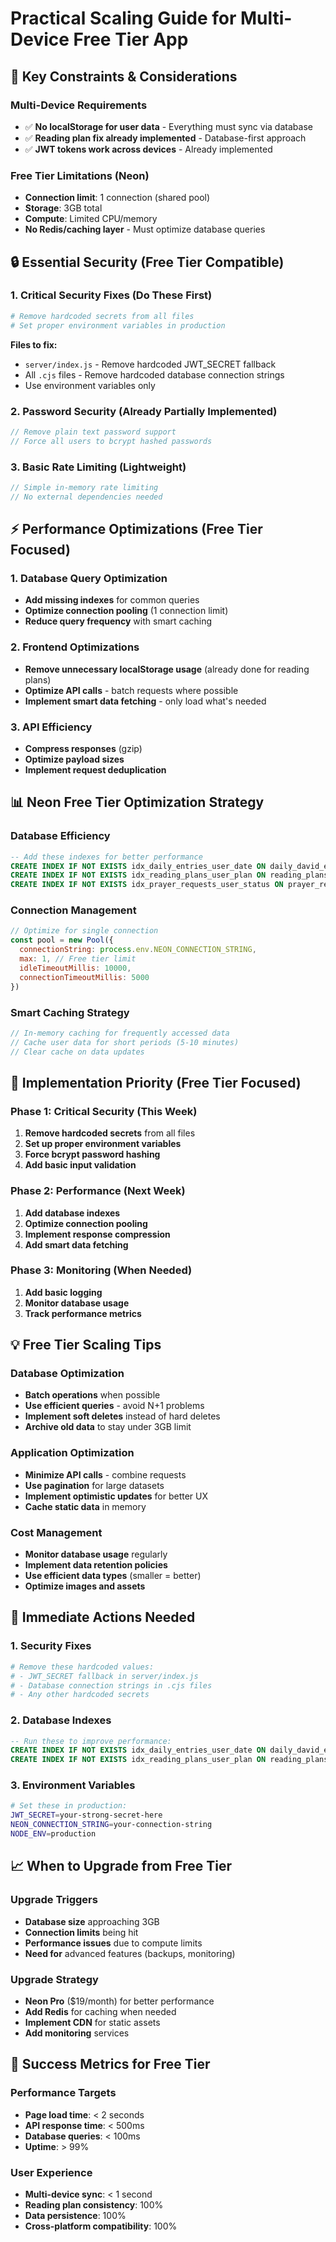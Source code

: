 # Practical Scaling Guide for Multi-Device Free Tier App

## 🎯 **Key Constraints & Considerations**

### Multi-Device Requirements
- ✅ **No localStorage for user data** - Everything must sync via database
- ✅ **Reading plan fix already implemented** - Database-first approach
- ✅ **JWT tokens work across devices** - Already implemented

### Free Tier Limitations (Neon)
- **Connection limit**: 1 connection (shared pool)
- **Storage**: 3GB total
- **Compute**: Limited CPU/memory
- **No Redis/caching layer** - Must optimize database queries

## 🔒 **Essential Security (Free Tier Compatible)**

### 1. **Critical Security Fixes (Do These First)**
```bash
# Remove hardcoded secrets from all files
# Set proper environment variables in production
```

**Files to fix:**
- `server/index.js` - Remove hardcoded JWT_SECRET fallback
- All `.cjs` files - Remove hardcoded database connection strings
- Use environment variables only

### 2. **Password Security (Already Partially Implemented)**
```javascript
// Remove plain text password support
// Force all users to bcrypt hashed passwords
```

### 3. **Basic Rate Limiting (Lightweight)**
```javascript
// Simple in-memory rate limiting
// No external dependencies needed
```

## ⚡ **Performance Optimizations (Free Tier Focused)**

### 1. **Database Query Optimization**
- **Add missing indexes** for common queries
- **Optimize connection pooling** (1 connection limit)
- **Reduce query frequency** with smart caching

### 2. **Frontend Optimizations**
- **Remove unnecessary localStorage usage** (already done for reading plans)
- **Optimize API calls** - batch requests where possible
- **Implement smart data fetching** - only load what's needed

### 3. **API Efficiency**
- **Compress responses** (gzip)
- **Optimize payload sizes**
- **Implement request deduplication**

## 📊 **Neon Free Tier Optimization Strategy**

### Database Efficiency
```sql
-- Add these indexes for better performance
CREATE INDEX IF NOT EXISTS idx_daily_entries_user_date ON daily_david_entries(user_id, date_key);
CREATE INDEX IF NOT EXISTS idx_reading_plans_user_plan ON reading_plans(user_id, plan_id);
CREATE INDEX IF NOT EXISTS idx_prayer_requests_user_status ON prayer_requests(user_id, status);
```

### Connection Management
```javascript
// Optimize for single connection
const pool = new Pool({
  connectionString: process.env.NEON_CONNECTION_STRING,
  max: 1, // Free tier limit
  idleTimeoutMillis: 10000,
  connectionTimeoutMillis: 5000
})
```

### Smart Caching Strategy
```javascript
// In-memory caching for frequently accessed data
// Cache user data for short periods (5-10 minutes)
// Clear cache on data updates
```

## 🚀 **Implementation Priority (Free Tier Focused)**

### Phase 1: Critical Security (This Week)
1. **Remove hardcoded secrets** from all files
2. **Set up proper environment variables**
3. **Force bcrypt password hashing**
4. **Add basic input validation**

### Phase 2: Performance (Next Week)
1. **Add database indexes**
2. **Optimize connection pooling**
3. **Implement response compression**
4. **Add smart data fetching**

### Phase 3: Monitoring (When Needed)
1. **Add basic logging**
2. **Monitor database usage**
3. **Track performance metrics**

## 💡 **Free Tier Scaling Tips**

### Database Optimization
- **Batch operations** when possible
- **Use efficient queries** - avoid N+1 problems
- **Implement soft deletes** instead of hard deletes
- **Archive old data** to stay under 3GB limit

### Application Optimization
- **Minimize API calls** - combine requests
- **Use pagination** for large datasets
- **Implement optimistic updates** for better UX
- **Cache static data** in memory

### Cost Management
- **Monitor database usage** regularly
- **Implement data retention policies**
- **Use efficient data types** (smaller = better)
- **Optimize images and assets**

## 🔧 **Immediate Actions Needed**

### 1. Security Fixes
```bash
# Remove these hardcoded values:
# - JWT_SECRET fallback in server/index.js
# - Database connection strings in .cjs files
# - Any other hardcoded secrets
```

### 2. Database Indexes
```sql
-- Run these to improve performance:
CREATE INDEX IF NOT EXISTS idx_daily_entries_user_date ON daily_david_entries(user_id, date_key);
CREATE INDEX IF NOT EXISTS idx_reading_plans_user_plan ON reading_plans(user_id, plan_id);
```

### 3. Environment Variables
```bash
# Set these in production:
JWT_SECRET=your-strong-secret-here
NEON_CONNECTION_STRING=your-connection-string
NODE_ENV=production
```

## 📈 **When to Upgrade from Free Tier**

### Upgrade Triggers
- **Database size** approaching 3GB
- **Connection limits** being hit
- **Performance issues** due to compute limits
- **Need for** advanced features (backups, monitoring)

### Upgrade Strategy
- **Neon Pro** ($19/month) for better performance
- **Add Redis** for caching when needed
- **Implement CDN** for static assets
- **Add monitoring** services

## 🎯 **Success Metrics for Free Tier**

### Performance Targets
- **Page load time**: < 2 seconds
- **API response time**: < 500ms
- **Database queries**: < 100ms
- **Uptime**: > 99%

### User Experience
- **Multi-device sync**: < 1 second
- **Reading plan consistency**: 100%
- **Data persistence**: 100%
- **Cross-platform compatibility**: 100%
